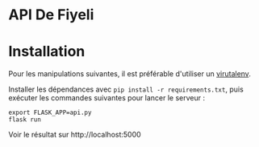 # API De Fiyeli
# Installation
Pour les manipulations suivantes, il est préférable d'utiliser un [virutalenv](http://flask.pocoo.org/docs/1.0/installation/#virtual-environments).

Installer les dépendances avec `pip install -r requirements.txt`, puis exécuter les commandes suivantes pour lancer le serveur :

```
export FLASK_APP=api.py
flask run
```

Voir le résultat sur http://localhost:5000